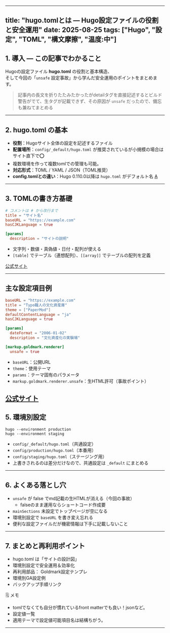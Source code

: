 
---
title: "hugo.tomlとは — Hugo設定ファイルの役割と安全運用"
date: 2025-08-25
tags: ["Hugo", "設定", "TOML", "構文摩擦", "温度:中"]
---

## 1. 導入 — この記事でわかること
Hugoの設定ファイル **hugo.toml** の役割と基本構造、  
そして今回の「`unsafe` 設定事故」から学んだ安全運用のポイントをまとめます。

> 記事内の長文を折りたたみたかったがdetailタグを直接記述するとビルド警告がでて、生タグが記載できず、その原因が `unsafe` だったので、備忘も兼ねてまとめる

---

## 2. hugo.toml の基本
- **役割**：Hugoサイト全体の設定を記述するファイル
- **配置場所**：`config/_default/hugo.toml` が推奨されているが小規模の場合はサイト直下で⭕️
- 複数環境を作って複数tomlでの管理も可能。
- **対応形式**：TOML / YAML / JSON（TOML推奨）
- **config.tomlとの違い**：Hugo 0.110.0以降は `hugo.toml` がデフォルト名 [A](https://juggernautjp.info/getting-started/configuration/?copilot_analytics_metadata=eyJldmVudEluZm9fY2xpY2tEZXN0aW5hdGlvbiI6Imh0dHBzOlwvXC9qdWdnZXJuYXV0anAuaW5mb1wvZ2V0dGluZy1zdGFydGVkXC9jb25maWd1cmF0aW9uXC8iLCJldmVudEluZm9fY29udmVyc2F0aW9uSWQiOiJMelVpQXVrYkhyQ3BweVpVWHo4SmUiLCJldmVudEluZm9fY2xpY2tTb3VyY2UiOiJjaXRhdGlvbkxpbmsiLCJldmVudEluZm9fbWVzc2FnZUlkIjoiZEVDZE5mZjRpcGNZbjdFU213cnlGIn0%3D&citationMarker=9F742443-6C92-4C44-BF58-8F5A7C53B6F1)

---

## 3. TOMLの書き方基礎
```toml
# コメントは # から改行まで
title = "サイト名"
baseURL = "https://example.com"
hasCJKLanguage = true

[params]
  description = "サイトの説明"
```

- 文字列・数値・真偽値・日付・配列が使える
- `[table]` でテーブル（連想配列）、`[[array]]` でテーブルの配列を定義

[公式サイト](https://toml.io/ja/v1.0.0)

---

## 主な設定項目例
```toml
baseURL = "https://example.com"
title = "Typo職人の文化資産庫"
theme = ["PaperMod"]
defaultContentLanguage = "ja"
hasCJKLanguage = true

[params]
  dateFormat = "2006-01-02"
  description = "文化資産化の実験場"

[markup.goldmark.renderer]
  unsafe = true
```
- `baseURL`：公開URL
- `theme`：使用テーマ
- `params`：テーマ固有のパラメータ
- `markup.goldmark.renderer.unsafe`：生HTML許可（事故ポイント）

[公式サイト](https://juggernautjp.info/getting-started/configuration/)
---

## 5. 環境別設定
```
hugo --environment production
hugo --environment staging
```

- `config/_default/hugo.toml`（共通設定）
- `config/production/hugo.toml`（本番用）
- `config/staging/hugo.toml`（ステージング用）
- 上書きされるのは差分だけなので、共通設定は `_default` にまとめる


---

## 6. よくある落とし穴

- `unsafe` が false でmd記載の生HTMLが消える（今回の事故）
	-  falseのまま運用ならショートコード作成要
- `mainSections` 未設定でトップページが空になる
- 環境別設定で `baseURL` を書き変え忘れる
- 便利な設定ファイルだが機密情報は下手に記載しないこと

---

## 7. まとめと再利用ポイント
- hugo.toml は「サイトの設計図」
- 環境別設定で安全運用＆効率化
- 再利用部品： Goldmark設定テンプレ
- 環境別GA設定例
- バックアップ手順リンク

🗒 メモ
- tomlでなくても自分が慣れているfront matterでも良い！jsonなど。
- 設定値一覧
- 適用テーマで設定値可能項目名は結構ちがう。


---
